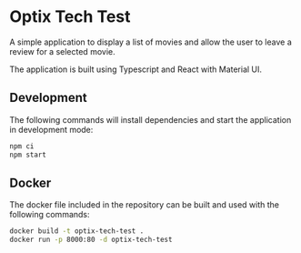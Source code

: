 # Optix Tech Test

A simple application to display a list of movies and allow the user to leave a review for a selected movie.

The application is built using Typescript and React with Material UI.

## Development

The following commands will install dependencies and start the application in development mode:

```bash
npm ci
npm start
```

## Docker

The docker file included in the repository can be built and used with the following commands:

```bash
docker build -t optix-tech-test .
docker run -p 8000:80 -d optix-tech-test
```
